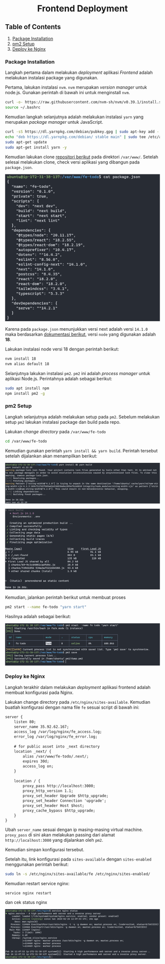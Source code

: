 <div align=center>

# Frontend Deployment

</div>

## Table of Contents
1. [Package Installation](#package-installation)
2. [pm2 Setup](#pm2-setup)
3. [Deploy ke Nginx](#deploy-ke-nginx)


### Package Installation

Langkah pertama dalam melakukan *deployment* aplikasi *Frontend* adalah melakukan instalasi package yang digunakan.

Pertama, lakukan instalasi `nvm`. `nvm` merupakan *version manager* untuk node.js. Gunakan perintah di bawah ini untuk menginstall `nvm`.

```sh
curl -o- https://raw.githubusercontent.com/nvm-sh/nvm/v0.39.1/install.sh | bash
source ~/.bashrc
```

Kemudian langkah selanjutnya adalah melakukan instalasi `yarn` yang merupakan *package manager* untuk JavaScript.

```sh
curl -sS https://dl.yarnpkg.com/debian/pubkey.gpg | sudo apt-key add -
echo "deb https://dl.yarnpkg.com/debian/ stable main" | sudo tee /etc/apt/sources.list.d/yarn.list
sudo apt-get update
sudo apt-get install yarn -y
```

Kemudian lakukan clone [repositori berikut](https://github.com/elshiraphine/fe-todo.git) pada direktori `/var/www/`. Setelah selesai melakukan clone, check versi aplikasi yang dibangun pada `package.json`.

![package](assets/package.png)

Karena pada `package.json` menunjukkan versi next adalah versi `14.1.0` maka berdasarkan [dokumentasi berikut](https://nextjs.org/docs/app/building-your-application/upgrading/version-14), versi `node` yang digunakan adalah **18**.

Lakukan instalasi node versi 18 dengan perintah berikut:

```sh
nvm install 18
nvm alias default 18
```

Selanjutnya lakukan instalasi `pm2`. `pm2` ini adalah *process manager* untuk aplikasi Node.js. Perintahnya adalah sebagai berikut:

```sh
sudo apt install npm
npm install pm2 -g
```

### pm2 Setup

Langkah selanjutnya adalah melakukan setup pada `pm2`. Sebelum melakukan setup `pm2` lakukan instalasi package dan build pada repo.

Lakukan *change directory* pada `/var/www/fe-todo`

```sh
cd /var/www/fe-todo
```

Kemudian gunakan perintah `yarn install && yarn build`. Perintah tersebut setelah dijalankan akan menampilkan berikut:

![install](assets/yarn_install.png)

![build](assets/yarn_build.png)

Kemudian, jalankan perintah berikut untuk membuat proses

```sh
pm2 start --name fe-todo "yarn start"
```

Hasilnya adalah sebagai berikut:

![pm2](assets/pm2.png)

### Deploy ke Nginx

Langkah terakhir dalam melakukan *deployment* aplikasi frontend adalah membuat konfigurasi pada Nginx.

Lakukan change directory pada `/etc/nginx/sites-available`. Kemudian buatlah konfigurasi dengan nama file `fe` sesuai script di bawah ini:

```
server {
    listen 80;
    server_name 35.92.62.167;
    access_log /var/log/nginx/fe_access.log;
    error_log /var/log/nginx/fe_error.log;

    # for public asset into _next directory
    location _next/ {
        alias /var/www/fe-todo/.next/;
        expires 30d;
        access_log on;
    }

    location / {
        proxy_pass http://localhost:3000;
        proxy_http_version 1.1;
        proxy_set_header Upgrade $http_upgrade;
        proxy_set_header Connection 'upgrade';
        proxy_set_header Host $host;
        proxy_cache_bypass $http_upgrade;
    }
}
```

Ubah `server_name` sesuai dengan ip masing-masing virtual machine. `proxy_pass` di sini akan melakukan passing dari alamat `http://localhost:3000` yang dijalankan oleh `pm2`.

Kemudian simpan konfigurasi tersebut.

Setelah itu, link konfigurasi pada `sites-available` dengan `sites-enabled` menggunakan perintah berikut:

```sh
sudo ln -s /etc/nginx/sites-available/fe /etc/nginx/sites-enabled/
```

Kemudian restart service nginx:

```
service nginx restart
```

dan cek status nginx

![status](assets/nginx_status.png)